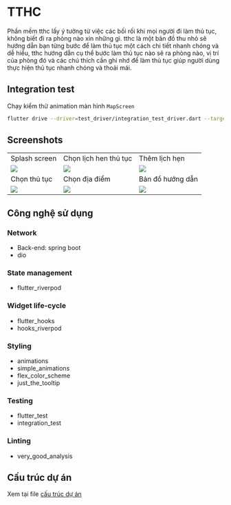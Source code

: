 # TTHC

Phần mềm tthc lấy ý tưởng từ việc các bối rối khi mọi người đi làm thủ tục, không biết đi ra phòng nào xin những gì. tthc là một bản đồ thu nhỏ sẽ hướng dẫn bạn từng bước để làm thủ tục một cách chi tiết nhanh chóng và dễ hiểu, tthc hướng dẫn cụ thể bước làm thủ tục nào sẽ ra phòng nào, vị trí của phòng đó và các chú thích cần ghi nhớ để làm thủ tục giúp người dùng thực hiện thủ tục nhanh chóng và thoải mái.

## Integration test
Chạy kiểm thử animation màn hình `MapScreen` 
```bash
flutter drive --driver=test_driver/integration_test_driver.dart --target=integration_test/map_test.dart
```

## Screenshots

<table>
  <tr>
    <td>Splash screen</td>
     <td>Chọn lịch hen thủ tục</td>
     <td>Thêm lịch hẹn</td>
  </tr>
  <tr>
    <td><img src="https://user-images.githubusercontent.com/62325868/145140079-aa6c43aa-3252-427a-98cb-6bcd23f1c691.png"></td>
    <td><img src="https://user-images.githubusercontent.com/62325868/145140127-ac71bd59-646a-4956-ab04-0cd65d619ba6.png"></td>
    <td><img src="https://user-images.githubusercontent.com/62325868/145140171-5fd61316-527f-4173-8783-525f05ba5e79.png"></td>
   </tr>
    <tr>
     <td>Chọn thủ tục</td>
     <td>Chọn địa điểm</td>
     <td>Bản đồ hướng dẫn</td>
  </tr>
  <tr>
    <td><img src="https://user-images.githubusercontent.com/62325868/145140422-668f030a-50c3-4bcf-956d-9d08976a88eb.png"></td>
    <td><img src="https://user-images.githubusercontent.com/62325868/145140462-8f2aeb48-a7d5-49e0-8ce9-bda7cc74c84b.png"></td>
    <td><img src="https://user-images.githubusercontent.com/62325868/145141028-b39985f2-d57a-4f78-832b-c0be65e1183d.gif"></td>
  </tr>
 </table>

## Công nghệ sử dụng

### Network
- Back-end: spring boot
- dio
### State management
- flutter_riverpod
### Widget life-cycle
- flutter_hooks
- hooks_riverpod
### Styling
- animations
- simple_animations
- flex_color_scheme
- just_the_tooltip
### Testing
- flutter_test
- integration_test
### Linting
- very_good_analysis

## Cấu trúc dự án
Xem tại file [cấu trúc dự án](./architecture.md)
